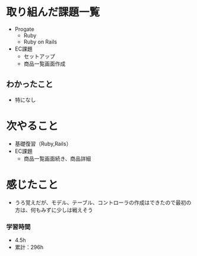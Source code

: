 # 取り組んだ課題一覧

- Progate
    - Ruby
    - Ruby on Rails
- EC課題 
    - セットアップ
    - 商品一覧画面作成

## わかったこと

- 特になし

# 次やること

- 基礎復習（Ruby,Rails）
- EC課題 
    - 商品一覧画面続き、商品詳細

# 感じたこと

- うろ覚えだが、モデル、テーブル、コントローラの作成はできたので最初の方は、何もみずに少しは戦えそう

### 学習時間

- 4.5h
- 累計：296h
